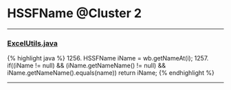 # HSSFName @Cluster 2

***

### [ExcelUtils.java](https://searchcode.com/codesearch/view/60212069/)
{% highlight java %}
1256. HSSFName iName = wb.getNameAt(i);
1257. if((iName != null) && (iName.getNameName() != null) && iName.getNameName().equals(name)) return iName;
{% endhighlight %}

***

